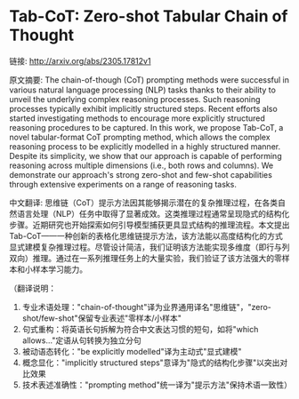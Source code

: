 # Tab-CoT: Zero-shot Tabular Chain of Thought

链接: http://arxiv.org/abs/2305.17812v1

原文摘要:
The chain-of-though (CoT) prompting methods were successful in various
natural language processing (NLP) tasks thanks to their ability to unveil the
underlying complex reasoning processes. Such reasoning processes typically
exhibit implicitly structured steps. Recent efforts also started investigating
methods to encourage more explicitly structured reasoning procedures to be
captured. In this work, we propose Tab-CoT, a novel tabular-format CoT
prompting method, which allows the complex reasoning process to be explicitly
modelled in a highly structured manner. Despite its simplicity, we show that
our approach is capable of performing reasoning across multiple dimensions
(i.e., both rows and columns). We demonstrate our approach's strong zero-shot
and few-shot capabilities through extensive experiments on a range of reasoning
tasks.

中文翻译:
思维链（CoT）提示方法因其能够揭示潜在的复杂推理过程，在各类自然语言处理（NLP）任务中取得了显著成效。这类推理过程通常呈现隐式的结构化步骤。近期研究也开始探索如何引导模型捕获更具显式结构的推理流程。本文提出Tab-CoT——一种创新的表格化思维链提示方法，该方法能以高度结构化的方式显式建模复杂推理过程。尽管设计简洁，我们证明该方法能实现多维度（即行与列双向）推理。通过在一系列推理任务上的大量实验，我们验证了该方法强大的零样本和小样本学习能力。

（翻译说明：
1. 专业术语处理："chain-of-thought"译为业界通用译名"思维链"，"zero-shot/few-shot"保留专业表述"零样本/小样本"
2. 句式重构：将英语长句拆解为符合中文表达习惯的短句，如将"which allows..."定语从句转换为独立分句
3. 被动语态转化："be explicitly modelled"译为主动式"显式建模"
4. 概念显化："implicitly structured steps"意译为"隐式的结构化步骤"以突出对比效果
5. 技术表述准确性："prompting method"统一译为"提示方法"保持术语一致性）
